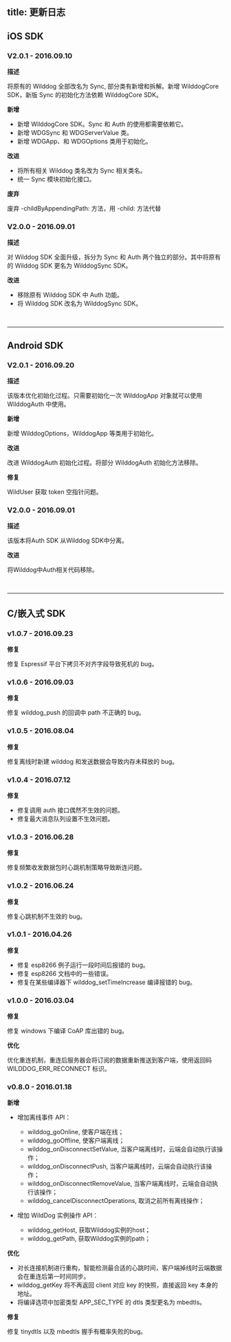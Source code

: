 
title: 更新日志
---

## iOS SDK

### V2.0.1 - 2016.09.10

**描述**

将原有的 Wilddog 全部改名为 Sync, 部分类有新增和拆解。新增 WilddogCore SDK，新版 Sync 的初始化方法依赖 WilddogCore SDK。

**新增**

- 新增 WilddogCore SDK。Sync 和 Auth 的使用都需要依赖它。
- 新增 WDGSync 和 WDGServerValue 类。
- 新增 WDGApp、和 WDGOptions 类用于初始化。

**改进**

- 将所有相关 Wilddog 类名改为 Sync 相关类名。
- 统一 Sync 模块初始化接口。

**废弃**

废弃 -childByAppendingPath: 方法，用 -child: 方法代替

### V2.0.0 - 2016.09.01

**描述**

对 Wilddog SDK 全面升级，拆分为 Sync 和 Auth 两个独立的部分。其中将原有的 Wilddog SDK 更名为 WilddogSync SDK。

**改进**

- 移除原有 Wilddog SDK 中 Auth 功能。
- 将 Wilddog SDK 改名为 WilddogSync SDK。



</br>

---


## Android SDK

### V2.0.1 - 2016.09.20

**描述**

该版本优化初始化过程。只需要初始化一次 WilddogApp 对象就可以使用 WilddogAuth 中使用。

**新增**

新增 WilddogOptions，WilddogApp 等类用于初始化。

**改进**

改进 WilddogAuth 初始化过程。将部分 WilddogAuth 初始化方法移除。

**修复**

WildUser 获取 token 空指针问题。



### V2.0.0 - 2016.09.01

**描述**

该版本将Auth SDK 从Wilddog SDK中分离。


**改进**

将Wilddog中Auth相关代码移除。



</br>

---


## C/嵌入式 SDK

### v1.0.7 - 2016.09.23

**修复**

修复 Espressif 平台下拷贝不对齐字段导致死机的 bug。

### v1.0.6 - 2016.09.03

**修复**

修复 wilddog_push 的回调中 path 不正确的 bug。

### v1.0.5 - 2016.08.04

**修复**

修复离线时新建 wilddog 和发送数据会导致内存未释放的 bug。

### v1.0.4 - 2016.07.12

**修复**

- 修复调用 auth 接口偶然不生效的问题。
- 修复最大消息队列设置不生效问题。

### v1.0.3 - 2016.06.28

**修复**

修复频繁收发数据包时心跳机制策略导致断连问题。

### v1.0.2 - 2016.06.24

**修复**

修复心跳机制不生效的 bug。

### v1.0.1 - 2016.04.26

**修复**

- 修复 esp8266 例子运行一段时间后报错的 bug。
- 修复 esp8266 文档中的一些错误。
- 修复在某些编译器下 wilddog_setTimeIncrease 编译报错的 bug。

### v1.0.0 - 2016.03.04

**修复**

修复 windows 下编译 CoAP 库出错的 bug。

**优化**

优化重连机制，重连后服务器会将订阅的数据重新推送到客户端，使用返回码 WILDDOG_ERR_RECONNECT 标识。

### v0.8.0 - 2016.01.18

**新增**

- 增加离线事件 API：
    - wilddog_goOnline, 使客户端在线；
    - wilddog_goOffline, 使客户端离线；
    - wilddog_onDisconnectSetValue, 当客户端离线时，云端会自动执行该操作；
    - wilddog_onDisconnectPush, 当客户端离线时，云端会自动执行该操作；
    - wilddog_onDisconnectRemoveValue, 当客户端离线时，云端会自动执行该操作；
    - wilddog_cancelDisconnectOperations, 取消之前所有离线操作；

- 增加 WildDog 实例操作 API：
    - wilddog_getHost, 获取Wilddog实例的host；
    - wilddog_getPath, 获取Wilddog实例的path；

**优化**

- 对长连接机制进行重构，智能检测最合适的心跳时间，客户端掉线时云端数据会在重连后第一时间同步。
- wilddog_getKey 将不再返回 client 对应 key 的快照，直接返回 key 本身的地址。
- 将编译选项中加密类型 APP_SEC_TYPE 的 dtls 类型更名为 mbedtls。

**修复**

修复 tinydtls 以及 mbedtls 握手有概率失败的bug。